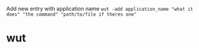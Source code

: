 Add new entry with application name
    ```
    wut -add application_name "what it does" "the command" "path/to/file if theres one"
    ```

# wut
